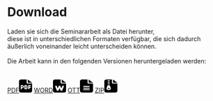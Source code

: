 <h1>Download</h1>

Laden sie sich die Seminararbeit als Datei herunter,\
diese ist in unterschiedlichen Formaten verfügbar, die sich dadurch äußerlich voneinander leicht unterscheiden können.
\
\
Die Arbeit kann in den folgenden Versionen heruntergeladen werden:
\
\
<br>
<a href="/assets/download/content.pdf" download="seminararbeit.pdf">PDF<img src="/assets/icons/pdf.svg" width="30" height="30"></a>
<a href="/assets/download/content.docx" download="seminararbeit.docx">WORD<img src="/assets/icons/word.svg" width="30" height="30"></a>
<a href="/assets/download/content.ott" download="seminararbeit.ott">OTT<img src="/assets/icons/ott.svg" width="30" height="30"></a>
<a href="/assets/download/content.zip" download="seminararbeit.zip">ZIP<img src="/assets/icons/zip.svg" width="30" height="30"></a>
